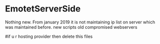 # EmotetServerSide

Nothing new. From january 2019 it is not maintaining ip list on server which was maintained before.
new scripts old compromised webservers 


#if u r hosting provider then delete this files 

